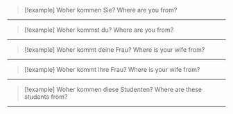 
> [!example] Woher kommen Sie?
> Where are you from?
---
> [!example] Woher kommst du?
> Where are you from?
---
> [!example] Woher kommt deine Frau?
> Where is your wife from?
---
> [!example] Woher kommt Ihre Frau?
> Where is your wife from?
---
> [!example] Woher kommen diese Studenten?
> Where are these students from?
---
